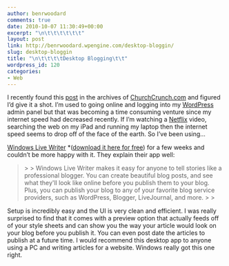 ```yaml
---
author: benrwoodard
comments: true
date: 2010-10-07 11:30:49+00:00
excerpt: "\n\t\t\t\t\t\t"
layout: post
link: http://benrwoodard.wpengine.com/desktop-bloggin/
slug: desktop-bloggin
title: "\n\t\t\t\tDesktop Blogging\t\t"
wordpress_id: 120
categories:
- Web
---
```



				

I recently found this [post](http://churchcrunch.com/10-desktop-apps-for-wordpress-publishing/) in the archives of [ChurchCrunch.com](http://churchcrunch.com) and figured I’d give it a shot. I’m used to going online and logging into my [WordPress](http://wordpress.org) admin panel but that was becoming a time consuming venture since my internet speed had decreased recently. If I’m watching a [Netflix](http://netflix.com) video, searching the web on my iPad and running my laptop then the internet speed seems to drop off of the face of the earth. So I’ve been using…

<!-- more -->  

[Windows Live Writer](http://explore.live.com/windows-live-writer?os=other) *([download it here for free](http://explore.live.com/windows-live-writer?os=other)) for a few weeks and couldn’t be more happy with it. They explain their app well:

 

<blockquote>  
> 
> Windows Live Writer makes it easy for anyone to tell stories like a professional blogger. You can create beautiful blog posts, and see what they'll look like online before you publish them to your blog. Plus, you can publish your blog to any of your favorite blog service providers, such as WordPress, Blogger, LiveJournal, and more.
> 
> </blockquote>

 

Setup is incredibly easy and the UI is very clean and efficient. I was really surprised to find that it comes with a preview option that actually feeds off of your style sheets and can show you the way your article would look on your blog before you publish it. You can even post date the articles to publish at a future time. I would recommend this desktop app to anyone using a PC and writing articles for a website. Windows really got this one right.

		
